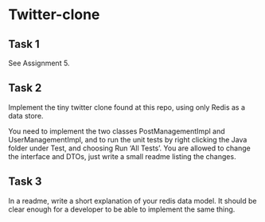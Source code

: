 # Twitter-clone
## Task 1
See Assignment 5.

## Task 2
Implement the tiny twitter clone found at this repo, using only Redis as a data store.

You need to implement the two classes PostManagementImpl and UserManagementImpl, and to run the unit tests by right clicking the Java folder under Test, and choosing Run ‘All Tests’.
You are allowed to change the interface and DTOs, just write a small readme listing the changes.

## Task 3
In a readme, write a short explanation of your redis data model. It should be clear enough for a developer to be able to implement the same thing.

